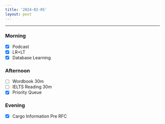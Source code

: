 ```yaml
---
title: '2024-02-05'
layout: post
---
```


---

### Morning

- [x] Podcast
- [x] LR+LT
- [x] Database Learning

### Afternoon

- [ ] Wordbook 30m
- [ ] IELTS Reading 30m
- [x] Priority Queue

### Evening

- [x] Cargo Information Pre RFC
